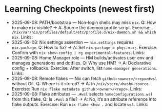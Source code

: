 # Learning Checkpoints (newest first)

- 2025-09-08: PATH/bootstrap — Non-login shells may miss `nix`. Q: How to make `nix` visible? → A: Source the daemon profile script. Exercise: `. /nix/var/nix/profiles/default/etc/profile.d/nix-daemon.sh && which nix`. Links: 
- 2025-09-08: Nix settings assertion — `nix.settings` requires `nix.package`. Q: How to fix? → A: Set `nix.package = pkgs.nix;`. Exercise: Confirm with `nix show-config | rg experimental-features`. Links: 
- 2025-09-08: Home Manager role — HM builds/activates user env and manages generations and dotfiles. Q: Why use HM? → A: Declarative config + rollbacks. Exercise: After switch, list `home-manager generations`. Links: 
- 2025-09-08: Remote flakes — Nix can fetch `github:<owner>/<repo>#wsl` without Git. Q: Where is it stored? → A: In `/nix/store/<hash>-source`. Exercise: Run `nix flake metadata github:<owner>/<repo>`. Links: 
- 2025-09-08: Flake attributes — `.#wsl` selects `homeConfigurations.wsl` from this flake. Q: Is `.#wsl` a file? → A: No, it’s an attribute reference into flake outputs. Exercise: Run `nix flake show .` and locate `wsl`. Links: 
